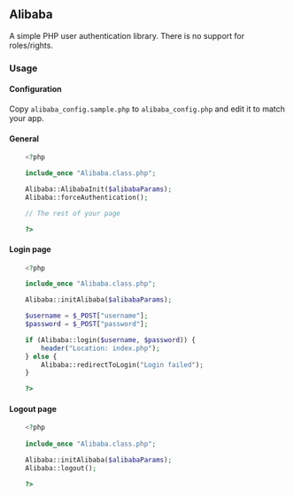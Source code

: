 ## Alibaba

A simple PHP user authentication library. There is no support for roles/rights.

### Usage

#### Configuration

Copy `alibaba_config.sample.php` to `alibaba_config.php` and edit it to match your app.

#### General

```php
	<?php

	include_once "Alibaba.class.php";

	Alibaba::AlibabaInit($alibabaParams);
	Alibaba::forceAuthentication();

	// The rest of your page

	?>
```

#### Login page

```php
	<?php

	include_once "Alibaba.class.php";

	Alibaba::initAlibaba($alibabaParams);

	$username = $_POST["username"];
	$password = $_POST["password"];

	if (Alibaba::login($username, $password)) {
		header("Location: index.php");
	} else {
		Alibaba::redirectToLogin("Login failed");
	}

	?>
```

#### Logout page

```php
	<?php
	
	include_once "Alibaba.class.php";

	Alibaba::initAlibaba($alibabaParams);
	Alibaba::logout();

	?>
```
